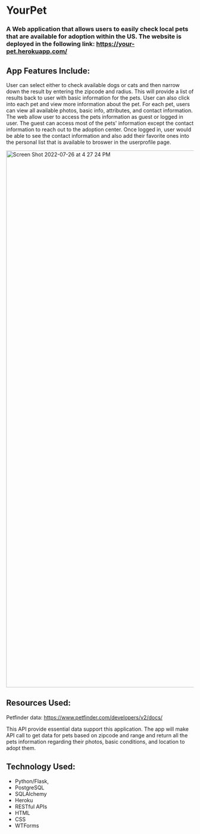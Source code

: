 # YourPet

### A Web application that allows users to easily check local pets that are available for adoption within the US. The website is deployed in the following link: https://your-pet.herokuapp.com/ 

## App Features Include:

User can select either to check available dogs or cats and then narrow down the result by entering the zipcode and radius. This will provide a list of results back to user with basic information for the pets. User can also click into each pet and view more information about the pet.
For each pet, users can view all available photos, basic info, attributes, and contact information. The web allow user to access the pets information as guest or logged in user. The guest can access most of the pets' information except the contact information to reach out to the adoption center. Once logged in, user would be able to see the contact information and also add their favorite ones into the personal list that is available to broswer in the userprofile page.

<img width="1440" alt="Screen Shot 2022-07-26 at 4 27 24 PM" src="https://user-images.githubusercontent.com/82247271/181105739-05b86936-6fb5-4961-95d6-761967ec64d0.png">

## Resources Used:
Petfinder data: https://www.petfinder.com/developers/v2/docs/

This API provide essential data support this application. The app will make API call to get data for pets based on zipcode and range and return all the pets information regarding their photos, basic conditions, and location to adopt them.

## Technology Used:
* Python/Flask,
* PostgreSQL
* SQLAlchemy
* Heroku
* RESTful APIs
* HTML
* CSS
* WTForms

